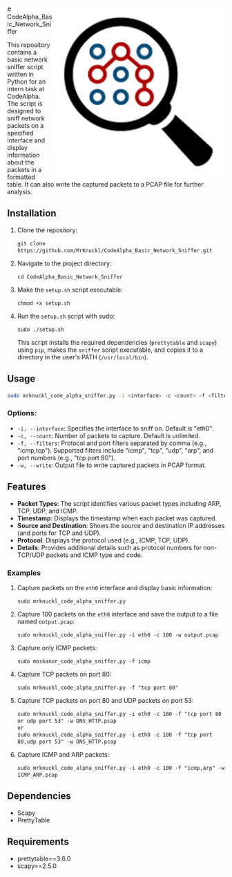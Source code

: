 <img align="right" alt="Coding" width="400" src="sniffer_pic.png">
# CodeAlpha_Basic_Network_Sniffer

This repository contains a basic network sniffer script written in Python for an intern task at CodeAlpha. The script is designed to sniff network packets on a specified interface and display information about the packets in a formatted table. It can also write the captured packets to a PCAP file for further analysis.
## Installation

1.  Clone the repository:
    
    ```
    git clone https://github.com/MrKnuckl/CodeAlpha_Basic_Network_Sniffer.git
    ```
    
2.  Navigate to the project directory:
    
    ```
    cd CodeAlpha_Basic_Network_Sniffer
    ```
    
3.  Make the `setup.sh` script executable:
    
    ```
    chmod +x setup.sh
    ```
    
4.  Run the `setup.sh` script with sudo:
    
    ```
    sudo ./setup.sh
    ```
    This script installs the required dependencies (`prettytable` and `scapy`) using `pip`, makes the `sniffer` script executable, and copies it to a directory in the user's PATH (`/usr/local/bin`).
    

## Usage

```bash
sudo mrknuckl_code_alpha_sniffer.py -i <interface> -c <count> -f <filters> -w <output_file>
```

### Options:

- `-i, --interface`: Specifies the interface to sniff on. Default is "eth0".
- `-c, --count`: Number of packets to capture. Default is unlimited.
- `-f, --filters`: Protocol and port filters separated by comma (e.g., "icmp,tcp"). Supported filters include "icmp", "tcp", "udp", "arp", and port numbers (e.g., "tcp port 80").
- `-w, --write`: Output file to write captured packets in PCAP format.

## Features

- **Packet Types**: The script identifies various packet types including ARP, TCP, UDP, and ICMP.
- **Timestamp**: Displays the timestamp when each packet was captured.
- **Source and Destination**: Shows the source and destination IP addresses (and ports for TCP and UDP).
- **Protocol**: Displays the protocol used (e.g., ICMP, TCP, UDP).
- **Details**: Provides additional details such as protocol numbers for non-TCP/UDP packets and ICMP type and code.

### Examples

1.  Capture packets on the `eth0` interface and display basic information:
    
    ```
    sudo mrknuckl_code_alpha_sniffer.py

    ```

2.  Capture 100 packets on the `eth0` interface and save the output to a file named `output.pcap`:
    
    ```
    sudo mrknuckl_code_alpha_sniffer.py -i eth0 -c 100 -w output.pcap
    ```
    
3.  Capture only ICMP packets:
    
    ```
    sudo moskanor_code_alpha_sniffer.py -f icmp
    ```
    
4.  Capture TCP packets on port 80:
    
    ```
    sudo mrknuckl_code_alpha_sniffer.py -f "tcp port 80"
    ```
5. Capture TCP packets on port 80 and UDP packets on port 53:
    ```
    sudo mrknuckl_code_alpha_sniffer.py -i eth0 -c 100 -f "tcp port 80 or udp port 53" -w DNS_HTTP.pcap
    or
    sudo mrknuckl_code_alpha_sniffer.py -i eth0 -c 100 -f "tcp port 80,udp port 53" -w DNS_HTTP.pcap
    ```
6. Capture ICMP and ARP packets:
   ```
   sudo mrknuckl_code_alpha_sniffer.py -i eth0 -c 100 -f "icmp,arp" -w ICMP_ARP.pcap
   ```
## Dependencies

- Scapy
- PrettyTable

## Requirements

- prettytable==3.6.0
- scapy==2.5.0
